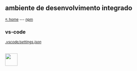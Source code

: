 ## **ambiente de desenvolvimento integrado**

<sub>[:arrow_upper_left: home](../readme.md) --- [npm](../../../npm/padroescodigo/readme.md)<sub>

### vs-code

<sub>[*.vscode/settings.json*](settings.md)<sub>

<sup></sup>
---
<image src="../../../imgs/file_type_vscode_icon_130084.png" height="40" width="40"/>